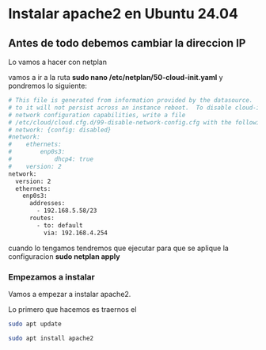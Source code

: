# Instalar apache2 en Ubuntu 24.04


## Antes de todo debemos cambiar la direccion IP
Lo vamos a hacer con netplan

vamos a ir a la ruta **sudo nano /etc/netplan/50-cloud-init.yaml** y pondremos lo siguiente:


```bash
# This file is generated from information provided by the datasource.  Changes
# to it will not persist across an instance reboot.  To disable cloud-init's
# network configuration capabilities, write a file
# /etc/cloud/cloud.cfg.d/99-disable-network-config.cfg with the following:
# network: {config: disabled}
#network:
#    ethernets:
#        enp0s3:
#            dhcp4: true
#    version: 2
network:
  version: 2
  ethernets:
    enp0s3:
      addresses:
        - 192.168.5.58/23
      routes:
        - to: default
          via: 192.168.4.254
```

cuando lo tengamos tendremos que ejecutar para que se aplique la configuracion **sudo netplan apply**


### Empezamos a instalar 
Vamos a empezar a instalar apache2.

Lo primero que hacemos es traernos el 


```bash
sudo apt update
```


```bash
sudo apt install apache2
```
